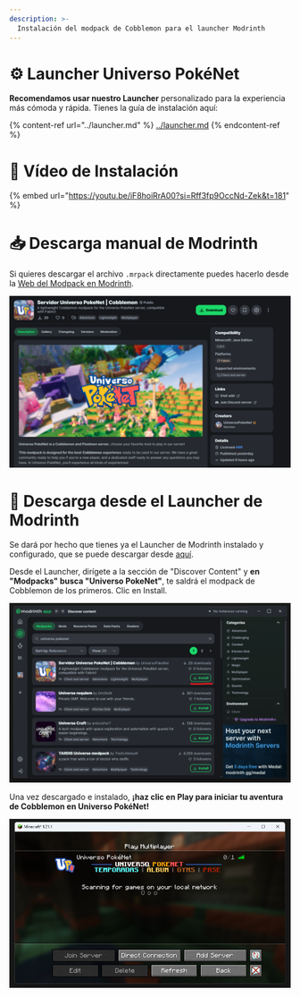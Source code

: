 ```yaml
---
description: >-
  Instalación del modpack de Cobblemon para el launcher Modrinth
---
```


# ⚙️ Launcher Universo PokéNet
**Recomendamos usar nuestro Launcher** personalizado para la experiencia más cómoda y rápida. Tienes la guía de instalación aquí:

{% content-ref url="../launcher.md" %} [../launcher.md](../launcher.md) {% endcontent-ref %}

# 🎥 Vídeo de Instalación
{% embed url="https://youtu.be/iF8hoiRrA00?si=Rff3fp9OccNd-Zek&t=181" %}

# 📥 Descarga manual de Modrinth
Si quieres descargar el archivo `.mrpack` directamente puedes hacerlo desde la [Web del Modpack en Modrinth](https://modrinth.com/modpack/servidor-universo-pokenet-cobblemon).

<div style="text-align: center">
<img src="../../images/instalaciones/modrinth/modrinth1.png">
</div>

# 📁 Descarga desde el Launcher de Modrinth
Se dará por hecho que tienes ya el Launcher de Modrinth instalado y configurado, que se puede descargar desde [aquí](https://modrinth.com/app).

Desde el Launcher, dirígete a la sección de "Discover Content" y **en "Modpacks" busca "Universo PokeNet"**, te saldrá el modpack de Cobblemon de los primeros. Clic en Install.

<div style="text-align: center">
<img src="../../images/instalaciones/modrinth/modrinth2.png">
</div>

Una vez descargado e instalado, **¡haz clic en Play para iniciar tu aventura de Cobblemon en Universo PokéNet!**

<div style="text-align: center">
<img src="../../images/instalaciones/minecraftIniciado.png">
</div>